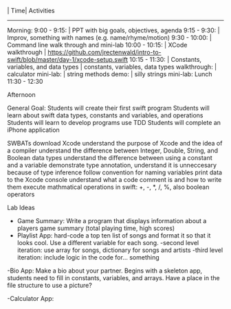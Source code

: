 | Time| Activities
_____________________________________________________________________________________________________________________________
Morning: 		9:00 - 9:15:    | PPT with big goals, objectives, agenda
		      	9:15 - 9:30:    | Improv, something with names (e.g. name/rhyme/motion)
          		9:30 - 10:00:   | Command line walk through and mini-lab
          		10:00 - 10:15:  | XCode walkthrough
                          		| https://github.com/jrectenwald/intro-to-swift/blob/master/day-1/xcode-setup.swift
		      	10:15 - 11:30:  | Constants, variables, and data types
                          		| constants, variables, data types walkthrough:
	                          	| calculator mini-lab: 
	                          	| string methods demo:
                          		| silly strings mini-lab:
Lunch 			11:30 - 12:30

Afternoon

General Goal: 
Students will create their first swift program
Students will learn about swift data types, constants and variables, and operations
Students will learn to develop programs use TDD
Students will complete an iPhone application


SWBATs
download Xcode
understand the purpose of Xcode and the idea of a compiler
understand the difference between Integer, Double, String, and Boolean data types 
understand the difference between using a constant and a variable
demonstrate type annotation, understand it is unneccesary because of type inference
follow convention for naming variables
print data to the Xcode console
understand what a code comment is and how to write them
execute mathmatical operations in swift: +, -, *, /, %, also boolean operators



Lab Ideas
- Game Summary: Write a program that displays information about a players game summary (total playing time, high scores)
- Playlist App: hard-code a top ten list of songs and format it so that it looks cool. Use a different variable for each song.
        -second level iteration: use array for songs, dictionary for songs and artists
        -third level iteration: include logic in the code for... something

-Bio App: Make a bio about your partner. Begins with a skeleton app, students need to fill in constants, variables, and arrays. Have a place in the file structure to use a picture? 


-Calculator App: 
